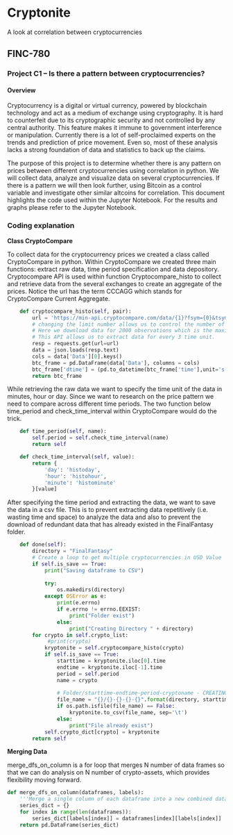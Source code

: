 # Cryptonite
A look at correlation between cryptocurrencies

## FINC-780

### Project C1 – Is there a pattern between cryptocurrencies?

#### Overview

Cryptocurrency is a digital or virtual currency, powered by blockchain technology and act as a medium of exchange using cryptography. It is hard to counterfeit due to its cryptographic security and not controlled by any central authority. This feature makes it immune to government interference or manipulation. Currently there is a lot of self-proclaimed experts on the trends and prediction of price movement. Even so, most of these analysis lacks a strong foundation of data and statistics to back up the claims.

The purpose of this project is to determine whether there is any pattern on prices between different cryptocurrencies using correlation in python. We will collect data, analyze and visualize data on several cryptocurrencies. If there is a pattern we will then look further, using Bitcoin as a control variable and investigate other similar altcoins for correlation.
This document highlights the code used within the Jupyter Notebook. For the results and graphs please refer to the Jupyter Notebook.

### Coding explanation

**Class CryptoCompare**

To collect data for the cryptocurrency prices we created a class called CryptoCompare in python. Within CryptoCompare we created three main functions: extract raw data, time period specification and data depository. 
Cryptocompare API is used within function Cryptocompare_histo to collect and retrieve data from the several exchanges to create an aggregate of the prices. Notice the url has the term CCCAGG which stands for CryptoCompare Current Aggregate. 



```python
    def cryptocompare_histo(self, pair):    
        url = 'https://min-api.cryptocompare.com/data/{1}?fsym={0}&tsym=USD&limit=2000&aggregate=3&e=CCCAGG'.format(pair, self.period)
        # changing the limit number allows us to control the number of observation that we want to analyze.
        # Here we download data for 2000 observations which is the maximum limit.
        # This API allows us to extract data for every 3 time unit.
        resp = requests.get(url=url)
        data = json.loads(resp.text)
        cols = data['Data'][0].keys()
        btc_frame = pd.DataFrame(data['Data'], columns = cols)
        btc_frame['dtime'] = (pd.to_datetime(btc_frame['time'],unit='s'))
        return btc_frame
```

While retrieving the raw data we want to specify the time unit of the data in minutes, hour or day. Since we want to research on the price pattern we need to compare across different time periods. The two function below time_period and check_time_interval within CryptoCompare would do the trick.

```python
    def time_period(self, name):
        self.period = self.check_time_interval(name)
        return self

    def check_time_interval(self, value):
        return {
            'day': 'histoday',
            'hour': 'histohour',
            'minute': 'histominute'
        }[value]
```

After specifying the time period and extracting the data, we want to save the data in a csv file. This is to prevent extracting data repetitively (i.e. wasting time and space) to analyze the data and also to prevent the download of redundant data that has already existed in the FinalFantasy folder.

```python
    def done(self):
        directory = "FinalFantasy"
        # Create a loop to get multiple cryptocurrencies in USD Value
        if self.is_save == True:
            print("Saving dataframe to CSV")
            
            try:
                os.makedirs(directory)
            except OSError as e:
                print(e.errno)
                if e.errno != errno.EEXIST:
                    print("Folder exist")
                else:
                    print("Creating Directory " + directory)
        for crypto in self.crypto_list:
             #print(crypto)
            kryptonite = self.cryptocompare_histo(crypto)
            if self.is_save == True:
                starttime = kryptonite.iloc[0].time
                endtime = kryptonite.iloc[-1].time
                period = self.period
                name = crypto
                
                # Folder/starttime-endtime-period-cryptoname - CREATING FOLDER AND LABELING
                file_name = "{}/{}-{}-{}-{}".format(directory, starttime, endtime, period, name)
                if os.path.isfile(file_name) == False:
                    kryptonite.to_csv(file_name, sep='\t')
                else:
                    print("File already exist")
            self.crypto_dict[crypto] = kryptonite
        return self
```

**Merging Data**

merge_dfs_on_column is a for loop that merges N number of data frames so that we can do analysis on N number of crypto-assets, which provides flexibility moving forward.

```python
def merge_dfs_on_column(dataframes, labels):
    '''Merge a single column of each dataframe into a new combined dataframe'''
    series_dict = {}
    for index in range(len(dataframes)):
        series_dict[labels[index]] = dataframes[index][labels[index]]
    return pd.DataFrame(series_dict)
```





